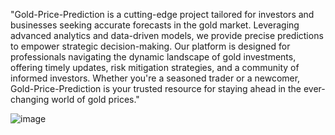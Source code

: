 "Gold-Price-Prediction is a cutting-edge project tailored for investors and businesses seeking accurate forecasts in the gold market. Leveraging advanced analytics and data-driven models, we provide precise predictions to empower strategic decision-making. Our platform is designed for professionals navigating the dynamic landscape of gold investments, offering timely updates, risk mitigation strategies, and a community of informed investors. Whether you're a seasoned trader or a newcomer, Gold-Price-Prediction is your trusted resource for staying ahead in the ever-changing world of gold prices."

![image](https://github.com/Mpasha17/Gold-Price-Pridiction/assets/148848196/2734956c-95ee-460f-8d99-4884af8a50f9)

